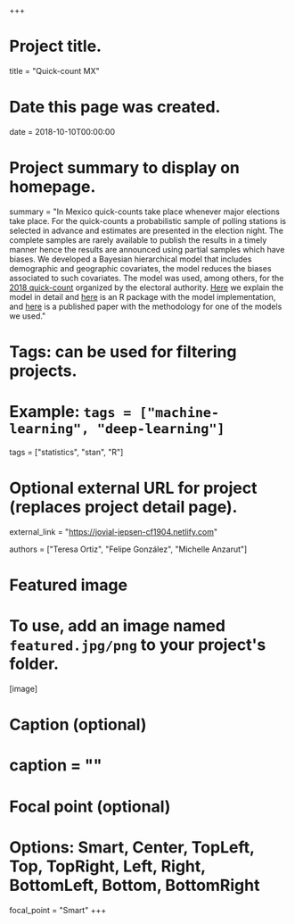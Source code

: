 +++
# Project title.
title = "Quick-count MX"

# Date this page was created.
date = 2018-10-10T00:00:00

# Project summary to display on homepage.
summary = "In Mexico quick-counts take place whenever major elections take place. For the quick-counts a probabilistic sample of polling stations is selected in advance and estimates are presented in the election night. The complete samples are rarely available to publish the results in a timely manner hence the results are announced using partial samples which have biases. We developed a Bayesian hierarchical model that includes demographic and geographic covariates, the model reduces the biases associated to such covariates. The model was used, among others, for the [2018 quick-count](https://portal.ine.mx/voto-y-elecciones/conteos-rapidos-ine/) organized by the electoral authority.  [Here](https://jovial-jepsen-cf1904.netlify.com) we explain the model in detail and [here](https://github.com/tereom/quickcountmx) is an R package with the model implementation, and [here](https://link.springer.com/chapter/10.1007/978-3-030-31551-1_1) is a published paper with the methodology for one of the models we used."

# Tags: can be used for filtering projects.
# Example: `tags = ["machine-learning", "deep-learning"]`
tags = ["statistics", "stan", "R"]

# Optional external URL for project (replaces project detail page).
external_link = "https://jovial-jepsen-cf1904.netlify.com"

authors = ["Teresa Ortiz", "Felipe González", "Michelle Anzarut"]

# Featured image
# To use, add an image named `featured.jpg/png` to your project's folder. 
[image]
  # Caption (optional)
  # caption = ""

  # Focal point (optional)
  # Options: Smart, Center, TopLeft, Top, TopRight, Left, Right, BottomLeft, Bottom, BottomRight
  focal_point = "Smart"
+++
